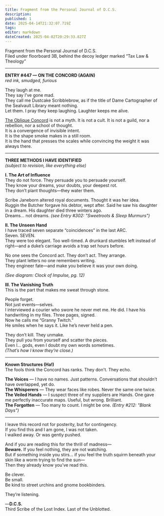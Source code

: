 ```yaml
---
title: Fragment from the Personal Journal of D.C.S.
description: 
published: 1
date: 2025-04-14T21:32:07.719Z
tags: 
editor: markdown
dateCreated: 2025-04-02T20:29:33.827Z
---
```


Fragment from the Personal Journal of D.C.S.  
Filed under floorboard 3B, behind the decoy ledger marked “Tax Law & Theology”

---

**ENTRY #447 — ON THE CONCORD (AGAIN)**  
*red ink, smudged, furious*

They laugh at me.  
They say I’ve gone mad.  
They call me Dustcake Scribblebrow, as if the title of Dame Cartographer of the Sealvault Library meant nothing.  
Let them. I pray they keep laughing. Laughter keeps me alive.

[The Oblique Concord](/structure/society/factions/the-oblique-concord.md) is not a myth. It is not a cult. It is not a guild, nor a rebellion, nor a school of thought.  
It is a convergence of invisible intent.  
It is the shape smoke makes in a still room.  
It is the hand that presses the scales while convincing the weight it was always there.

---

**THREE METHODS I HAVE IDENTIFIED**  
*(subject to revision, like everything else)*

**I. The Art of Influence**  
They do not force. They persuade you to persuade yourself.  
They know your dreams, your doubts, your deepest rot.  
They don’t plant thoughts—they water them.

Scribe Janeborn altered royal documents. Thought it was her idea.  
Ruggin the Butcher forgave his debtor, wept after. Said he saw his daughter in a dream. His daughter died three winters ago.  
Dreams... not dreams. *(see Entry #302: "Sweetroots & Sleep Murmurs")*

**II. The Unseen Hand**  
I have traced seven separate “coincidences” in the last ARC.  
Seven. SEVEN.  
They were too elegant. Too well-timed. A drunkard stumbles left instead of right—and a duke’s carriage avoids a trap set hours before.

No one sees the Concord act. They don’t act. They arrange.  
They plant letters no one remembers writing.  
They engineer fate—and make you believe it was your own doing.

*(See diagram: Clock of Impulse, pg. 12)*

**III. The Vanishing Truth**  
This is the part that makes me sweat through stone.

People forget.  
Not just events—selves.  
I interviewed a courier who swore he never met me. He did. I have his handwriting in my files. Three pages, signed.  
Now he calls me “Granny Twitch.”  
He smiles when he says it. Like he’s never held a pen.

They don’t kill. They unmake.  
They pull you from yourself and scatter the pieces.  
Even I... gods, even I doubt my own words sometimes.  
*(That’s how I know they’re close.)*

---

**Known Structures (Ha!)**  
The fools think the Concord has ranks. They don't. They echo.

**The Voices** — I have no names. Just patterns. Conversations that shouldn’t have overlapped, yet do.  
**The Whisperers** — They wear faces like robes. Never the same one twice.  
**The Veiled Hands** — I suspect three of my suppliers are Hands. One gave me perfectly inaccurate maps. Useful, but wrong. Brilliant.  
**The Forgotten** — Too many to count. I might be one. *(Entry #212: "Blank Days")*

---

I leave this record not for posterity, but for contingency.  
If you find this and I am gone, I was not taken.  
I walked away. Or was gently pushed.

And if you are reading this for the thrill of madness—  
**Beware.** If you feel nothing, they are not watching.  
But if something inside you stirs... if you feel the truth squirm beneath your skin like a worm trying to find the sun—  
Then they already know you’ve read this.

Be clever.  
Be small.  
Be kind to street urchins and gnome bookbinders.

They’re listening.

—**D.C.S.**  
Third Scribe of the Lost Index. Last of the Unblotted.
